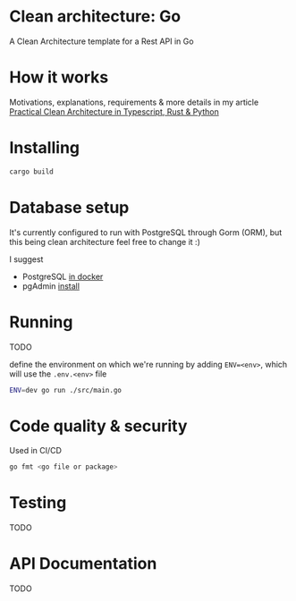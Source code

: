 # Clean architecture: Go

A Clean Architecture template for a Rest API in Go

# How it works

Motivations, explanations, requirements & more details in my article [Practical Clean Architecture in Typescript, Rust & Python](https://dev.to/msc29/practical-clean-architecture-in-typescript-rust-python-3a6d)

# Installing

```bash
cargo build
```

# Database setup

It's currently configured to run with PostgreSQL through Gorm (ORM), but this being clean architecture feel free to change it :)

I suggest

- PostgreSQL [in docker](https://hub.docker.com/_/postgres/)
- pgAdmin [install](https://www.pgadmin.org/download/pgadmin-4-apt/)

# Running

TODO

define the environment on which we're running by adding `ENV=<env>`, which will use the `.env.<env>` file

```bash
ENV=dev go run ./src/main.go
```

# Code quality & security

Used in CI/CD

```bash
go fmt <go file or package>
```

# Testing

TODO

# API Documentation

TODO
